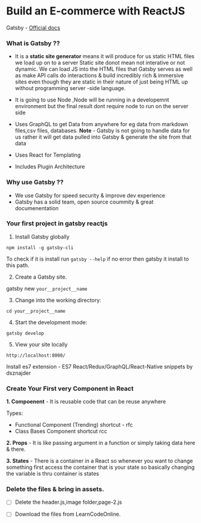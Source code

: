 # Build an E-commerce with ReactJS

Gatsby - [Official docs](https://www.gatsbyjs.com/docs/quick-start/)

### What is Gatsby ??
- It is a **static site generator** means it will produce for us static HTML files we load up on to a server
Static site donot mean not interative or not dynamic.
We can load JS into the HTML files that  Gatsby serves as well as make API calls do interactions & build incredibly rich & immersive sites even 
though they are static in their nature of just being HTML up without programming server -side language.

- It is going to use Node ,Node will be running in a developemnt environment but the final result dont require node to run on the server side
- Uses GraphQL to get Data from anywhere for eg data from markdown files,csv files, databases.
**Note** - Gatsby is not going to handle data for us rather it will get data pulled into Gatsby & generate the site from that data
- Uses React for Templating
- Includes Plugin Architecture


### Why use Gatsby ??
- We use Gatsby for speed security & improve dev experience 
- Gatsby has a solid team, open source coummity & great documenentation

### Your first project in gatsby reactjs

1. Install Gatsby globally

`npm install -g gatsby-cli`

To check if it is install run `gatsby --help` if no error then gatsby it 
install to this path.

2. Create a Gatsby site.

gatsby new `your__project__name`

3. Change into the working directory:

 `cd your__project__name`
 
4. Start the development mode:

`gatsby develop`

5. View your site locally

`http://localhost:8000/`

Install es7 extension - ES7 React/Redux/GraphQL/React-Native snippets by dsznajder


### Create Your First very Component in React

**1. Compoenent** - It is reusable code that can be reuse anywhere

Types:
- Functional Component (Trending) shortcut -  rfc
- Class Bases Component shortcut rcc

**2. Props** - It is like passing argument in a function or simply taking data here & there.

**3. States** - There is a container in a React so whenever you want to change something first access the container that is your state so basically changing the variable is thru container is states

### Delete the files & bring in assets.
 - [ ] Delete the header.js,image folder,page-2.js
 - [ ] Download the files from LearnCodeOnline.
  
 













